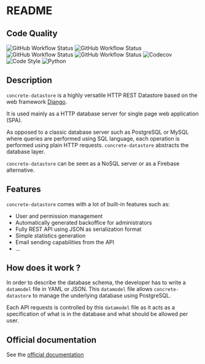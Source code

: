 # README

## Code Quality

![GitHub Workflow Status](https://img.shields.io/github/workflow/status/Netsach/concrete-datastore/Check%20Bandit?label=security)
![GitHub Workflow Status](https://img.shields.io/github/workflow/status/Netsach/concrete-datastore/Check%20Black?label=black)
![GitHub Workflow Status](https://img.shields.io/github/workflow/status/Netsach/concrete-datastore/Lint?label=lint)
![GitHub Workflow Status](https://img.shields.io/github/workflow/status/Netsach/concrete-datastore/Tests?label=tests)
![Codecov](https://img.shields.io/codecov/c/github/Netsach/concrete-datastore?logo=coedcov)
![Code Style](https://img.shields.io/badge/code%20style-black-000000.svg)
![Python](https://img.shields.io/badge/python-3.6-3473A7?logo=python&logoColor=FED646)

## Description

`concrete-datastore` is a highly versatile HTTP REST Datastore based on the web framework [Django](https://djangoproject.com/).

It is used mainly as a HTTP database server for single page web application (SPA).

As opposed to a classic database server such as PostgreSQL or MySQL where queries are performed using SQL language, each operation is performed using plain HTTP requests. `concrete-datastore` abstracts the database layer.

`concrete-datastore` can be seen as a NoSQL server or as a Firebase alternative.

## Features

`concrete-datastore` comes with a lot of built-in features such as:

- User and permission management
- Automatically generated backoffice for administrators
- Fully REST API using JSON as serialization format
- Simple statistics generation
- Email sending capabilities from the API
- ...

## How does it work ?

In order to describe the database schema, the developer has to write a `datamodel` file in YAML or JSON. This `datamodel` file allows `concrete-datastore` to manage the underlying database using PostgreSQL.

Each API requests is controlled by this `datamodel` file as it acts as a specification of what is in the database and what should be allowed per user.

## Official documentation

See the [official documentation](http://concrete-datastore.netsach.org/)
